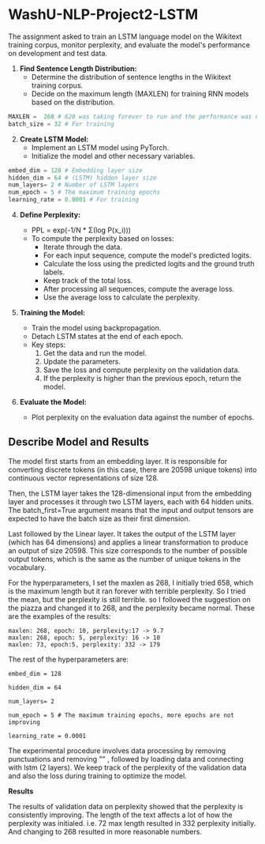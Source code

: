 # WashU-NLP-Project2-LSTM

The assignment asked to train an LSTM language model on the Wikitext training corpus, monitor perplexity, and evaluate the model's performance on development and test data.


1. **Find Sentence Length Distribution:**
   - Determine the distribution of sentence lengths in the Wikitext training corpus.
   - Decide on the maximum length (MAXLEN) for training RNN models based on the distribution.
```python
MAXLEN =  268 # 628 was taking forever to run and the performance was not good, so I changed it to 268 for lower perplexity.
batch_size = 32 # For training
``` 


2. **Create LSTM Model:**
   - Implement an LSTM model using PyTorch.
   - Initialize the model and other necessary variables.

```python
embed_dim = 128 # Embedding layer size
hidden_dim = 64 # (LSTM) hidden layer size
num_layers= 2 # Number of LSTM layers
num_epoch = 5 # The maximum training epochs
learning_rate = 0.0001 # For training
```   
4. **Define Perplexity:**
   - PPL = exp(-1/N * Σ(log P(x_i)))
   - To compute the perplexity based on losses:
      - Iterate through the data.
      - For each input sequence, compute the model's predicted logits.
      - Calculate the loss using the predicted logits and the ground truth labels.
      - Keep track of the total loss.
      - After processing all sequences, compute the average loss.
      - Use the average loss to calculate the perplexity.

5. **Training the Model:**
   - Train the model using backpropagation.
   - Detach LSTM states at the end of each epoch.
   - Key steps:
      1. Get the data and run the model.
      2. Update the parameters.
      3. Save the loss and compute perplexity on the validation data.
      4. If the perplexity is higher than the previous epoch, return the model.

6. **Evaluate the Model:**
   - Plot perplexity on the evaluation data against the number of epochs.

## Describe Model and Results
The model first starts from an embedding layer.
It is responsible for converting discrete tokens (in this case, there are 20598 unique tokens) into continuous vector representations of size 128.

Then, the LSTM layer takes the 128-dimensional input from the embedding layer and processes it through two LSTM layers, each with 64 hidden units. The batch_first=True argument means that the input and output tensors are expected to have the batch size as their first dimension.

Last followed by the Linear layer. It takes the output of the LSTM layer (which has 64 dimensions) and applies a linear transformation to produce an output of size 20598. This size corresponds to the number of possible output tokens, which is the same as the number of unique tokens in the vocabulary.

For the hyperparameters, I set the maxlen as 268, I initially tried 658, which is the maximum length but it ran forever with terrible perplexity. So I tried the mean, but the perplexity is still terrible. so I followed the suggestion on the piazza and changed it to 268, and the perplexity became normal. These are the examples of the results:
```
maxlen: 268, epoch: 10, perplexity:17 -> 9.7
maxlen: 268, epoch: 5, perplexity: 16 -> 10
maxlen: 73, epoch:5, perplexity: 332 -> 179
```
The rest of the hyperparameters are:
```
embed_dim = 128

hidden_dim = 64

num_layers= 2

num_epoch = 5 # The maximum training epochs, more epochs are not improving

learning_rate = 0.0001
```

The experimental procedure involves data processing by removing punctuations and removing "<unk>" , followed by loading data and connecting with lstm (2 layers). We keep track of the perplexity of the validation data and also the loss during training to optimize the model.


**Results**

The results of validation data on perplexity showed that the perplexity is consistently improving. The length of the text affects a lot of how the perplexity was initialed. i.e. 72 max length resulted in 332 perplexity initially. And changing to 268 resulted in more reasonable numbers.


